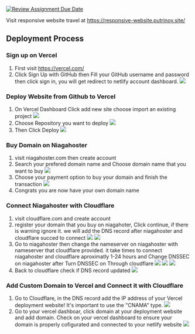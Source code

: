 [![Review Assignment Due Date](https://classroom.github.com/assets/deadline-readme-button-24ddc0f5d75046c5622901739e7c5dd533143b0c8e959d652212380cedb1ea36.svg)](https://classroom.github.com/a/DUj7T_Sj)


Visit responsive website travel at https://responsive-website.putrinov.site/

## Deployment Process

### Sign up on Vercel
1. First visit https://vercel.com/
2. Click Sign Up with GitHub then Fill your GitHub username and password then click sign in, you will get redirect to netlify account dashboard.
![](assets/documentation/vercel.png)

### Deploy Website from Github to Vercel
1. On Vercel Dashboard Click add new site choose import an existing project
![](assets/documentation/vercel1.png)
2. Choose Repository you want to deploy 
![](assets/documentation/vercel2.png)
3. Then Click Deploy 
![](assets/documentation/vercel3.png)

### Buy Domain on Niagahoster
1. visit niagahoster.com then create account
2. Search your prefered domain name and Choose domain name that you want to buy
![](assets/documentation/site1.png)
3. Choose your payment option to buy your domain and finish the transaction
![](assets/documentation/site.png)
4. Congrats you are now have your own domain name

### Connect Niagahoster with Cloudflare
1. visit cloudflare.com and create account
2. register your domain that you buy on niagahoter, Click continue, if there is warning ignore it. we will add the DNS record after niagahoster and cloudflare succed to connect
![](assets/documentation/cloudflare1.png)
![](assets/documentation/cloudflare2.png)
3. Go to niagahoster then change the nameserver on niagahoster with nameserver that cloudflare provided. it take times to connect niagahoster and cloudflare aproximatly 1-24 hours and Change DNSSEC on niagahoster after Turn DNSSEC on Through cloudflare
![](assets/documentation/Screenshot%20(160).png)
![](assets/documentation/site2.png)
![](assets/documentation/site3.png)
4. Back to cloudflare check if DNS record updated 
![](assets/documentation/cloudflare3.png)

### Add Custom Domain to Vercel and Connect it with Cloudflare
1. Go to Cloudflare, in the DNS record add the IP address of your Vercel deployment website! It's important to use the "CNAMA" type.
![](assets/documentation/cloudflare4.png)
2. Go to your vercel dashboar, click domain at your deployment website and add domain. Check on your vercel dashboard to ensure your domain is properly cofigurated and connected to your netlify website
![](assets/documentation/vercel4.png)

